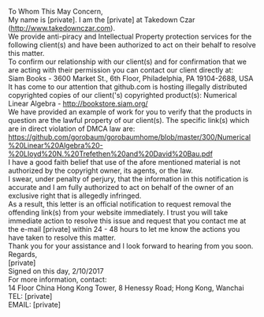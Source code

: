 To Whom This May Concern,  
My name is [private]. I am the [private] at Takedown Czar (http://www.takedownczar.com).  
We provide anti-piracy and Intellectual Property protection services for the following client(s) and have been authorized to act on their behalf to resolve this matter.  
To confirm our relationship with our client(s) and for confirmation that we are acting with their permission you can contact our client directly at:  
Siam Books - 3600 Market St., 6th Floor, Philadelphia, PA 19104-2688, USA  
It has come to our attention that github.com is hosting illegally distributed copyrighted copies of our client('s) copyrighted product(s):
Numerical Linear Algebra - http://bookstore.siam.org/  
We have provided an example of work for you to verify that the products in question are the lawful property of our client(s).
The specific link(s) which are in direct violation of DMCA law are:  
https://github.com/gorobaum/gorobaumhome/blob/master/300/Numerical%20Linear%20Algebra%20-%20LIoyd%20N.%20Trefethen%20and%20David%20Bau.pdf  
I have a good faith belief that use of the afore mentioned material is not authorized by the copyright owner, its agents, or the law.  
I swear, under penalty of perjury, that the information in this notification is accurate and I am fully authorized to act on behalf of the owner of an exclusive right that is allegedly infringed.  
As a result, this letter is an official notification to request removal the offending link(s) from your website immediately.
I trust you will take immediate action to resolve this issue and request that you contact me at the e-mail [private] within 24 - 48 hours to let me know the actions you have taken to resolve this matter.  
Thank you for your assistance and I look forward to hearing from you soon.  
Regards,    
[private]      
Signed on this day, 2/10/2017  
For more information, contact:    
14 Floor China Hong Kong Tower, 8 Henessy Road; Hong Kong, Wanchai  
TEL: [private]    
EMAIL: [private]  
